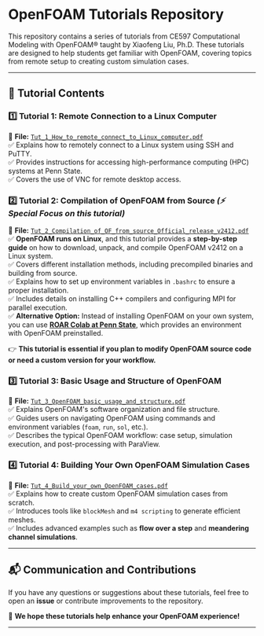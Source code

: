 # **OpenFOAM Tutorials Repository**  

This repository contains a series of tutorials from CE597 Computational Modeling with OpenFOAM® taught by Xiaofeng Liu, Ph.D. These tutorials are designed to help students get familiar with OpenFOAM, covering topics from remote setup to creating custom simulation cases.  

---

## **📌 Tutorial Contents**  

### **1️⃣ Tutorial 1: Remote Connection to a Linux Computer**  
📄 **File:** [`Tut_1_How_to_remote_connect_to_Linux_computer.pdf`](Tut_1_How_to_remote_connect_to_Linux_computer.pdf)  
✅ Explains how to remotely connect to a Linux system using SSH and PuTTY.  
✅ Provides instructions for accessing high-performance computing (HPC) systems at Penn State.  
✅ Covers the use of VNC for remote desktop access.  

### **2️⃣ Tutorial 2: Compilation of OpenFOAM from Source** *(⚡ Special Focus on this tutorial)*  
📄 **File:** [`Tut_2_Compilation_of_OF_from_source_Official_release_v2412.pdf`](Tut_2_Compilation_of_OF_from_source_Official_release_v2412.pdf)  
✅ **OpenFOAM runs on Linux**, and this tutorial provides a **step-by-step guide** on how to download, unpack, and compile OpenFOAM v2412 on a Linux system.  
✅ Covers different installation methods, including precompiled binaries and building from source.  
✅ Explains how to set up environment variables in `.bashrc` to ensure a proper installation.  
✅ Includes details on installing C++ compilers and configuring MPI for parallel execution.  
✅ **Alternative Option:** Instead of installing OpenFOAM on your own system, you can use **[ROAR Colab at Penn State](https://www.icds.psu.edu/computing/roar-colab/)**, which provides an environment with OpenFOAM preinstalled.  

👉 **This tutorial is essential if you plan to modify OpenFOAM source code or need a custom version for your workflow.**  

### **3️⃣ Tutorial 3: Basic Usage and Structure of OpenFOAM**  
📄 **File:** [`Tut_3_OpenFOAM_basic_usage_and_structure.pdf`](Tut_3_OpenFOAM_basic_usage_and_structure.pdf)  
✅ Explains OpenFOAM's software organization and file structure.  
✅ Guides users on navigating OpenFOAM using commands and environment variables (`foam`, `run`, `sol`, etc.).  
✅ Describes the typical OpenFOAM workflow: case setup, simulation execution, and post-processing with ParaView.  

### **4️⃣ Tutorial 4: Building Your Own OpenFOAM Simulation Cases**  
📄 **File:** [`Tut_4_Build_your_own_OpenFOAM_cases.pdf`](Tut_4_Build_your_own_OpenFOAM_cases.pdf)  
✅ Explains how to create custom OpenFOAM simulation cases from scratch.  
✅ Introduces tools like `blockMesh` and `m4 scripting` to generate efficient meshes.  
✅ Includes advanced examples such as **flow over a step** and **meandering channel simulations**.  

---

## **📬 Communication and Contributions**  
If you have any questions or suggestions about these tutorials, feel free to open an **issue** or contribute improvements to the repository.  

🚀 **We hope these tutorials help enhance your OpenFOAM experience!**  

---